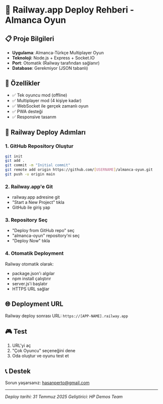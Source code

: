 # 🚀 Railway.app Deploy Rehberi - Almanca Oyun

## 📋 Proje Bilgileri
- **Uygulama**: Almanca-Türkçe Multiplayer Oyun
- **Teknoloji**: Node.js + Express + Socket.IO
- **Port**: Otomatik (Railway tarafından sağlanır)
- **Database**: Gerekmiyor (JSON tabanlı)

## 🎯 Özellikler
- ✅ Tek oyuncu mod (offline)
- ✅ Multiplayer mod (4 kişiye kadar)
- ✅ WebSocket ile gerçek zamanlı oyun
- ✅ PWA desteği
- ✅ Responsive tasarım

## 🚀 Railway Deploy Adımları

### 1. GitHub Repository Oluştur
```bash
git init
git add .
git commit -m "Initial commit"
git remote add origin https://github.com/[USERNAME]/almanca-oyun.git
git push -u origin main
```

### 2. Railway.app'e Git
- railway.app adresine git
- "Start a New Project" tıkla
- GitHub ile giriş yap

### 3. Repository Seç
- "Deploy from GitHub repo" seç
- "almanca-oyun" repository'ni seç
- "Deploy Now" tıkla

### 4. Otomatik Deployment
Railway otomatik olarak:
- package.json'ı algılar
- npm install çalıştırır
- server.js'i başlatır
- HTTPS URL sağlar

## 🌐 Deployment URL
Railway deploy sonrası URL: `https://[APP-NAME].railway.app`

## 🎮 Test
1. URL'yi aç
2. "Çok Oyuncu" seçeneğini dene
3. Oda oluştur ve oyunu test et

## 📞 Destek
Sorun yaşarsanız: hasanperto@gmail.com

---
*Deploy tarihi: 31 Temmuz 2025*
*Geliştirici: HP Demos Team* 